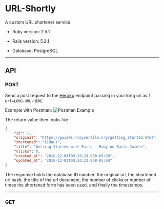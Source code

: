 # URL-Shortly

A custom URL shortener service.

* Ruby version: 2.5.1

* Rails version: 5.2.1

* Database: PostgreSQL

---

## API

### POST

Send a post request to the [Heroku](https://url-shortly.herokuapp.com/urls) endpoint passing in your long url as `?url=LONG-URL-HERE`.

Example with Postman:
![Postman Example](https://i.imgur.com/pdY2se6.png)

The return value then looks like:

```json
{
    "id": 1,
    "original": "https://guides.rubyonrails.org/getting_started.html",
    "shortened": "I1dWHY",
    "title": "Getting Started with Rails — Ruby on Rails Guides",
    "clicks": 0,
    "created_at": "2018-12-03T03:20:23.938-05:00",
    "updated_at": "2018-12-03T03:20:23.938-05:00"
}
```

The response holds the database ID number, the original url, the shortened url hash, the title of the url document, the number of clicks or number of times the shortened form has been used, and finally the timestamps.

---

### GET

